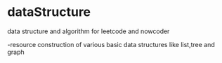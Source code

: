 # dataStructure
data structure and algorithm for leetcode and nowcoder

-resource
construction of various basic data structures like list,tree and graph

